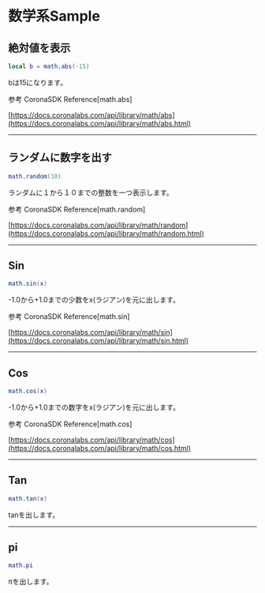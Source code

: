 # 数学系Sample

## 絶対値を表示

```lua
local b = math.abs(-15)
```

bは15になります。

参考
CoronaSDK Reference[math.abs]

[https://docs.coronalabs.com/api/library/math/abs](https://docs.coronalabs.com/api/library/math/abs.html)

---

## ランダムに数字を出す

```lua
math.random(10)
```
ランダムに１から１０までの整数を一つ表示します。

参考
CoronaSDK Reference[math.random]

[https://docs.coronalabs.com/api/library/math/random](https://docs.coronalabs.com/api/library/math/random.html)

---

## Sin 

```lua
math.sin(x)
```

-1.0から+1.0までの少数をx(ラジアン)を元に出します。

参考
CoronaSDK Reference[math.sin]

[https://docs.coronalabs.com/api/library/math/sin](https://docs.coronalabs.com/api/library/math/sin.html)

---

## Cos

```lua
math.cos(x)
```

-1.0から+1.0までの数字をx(ラジアン)を元に出します。


参考
CoronaSDK Reference[math.cos]

[https://docs.coronalabs.com/api/library/math/cos](https://docs.coronalabs.com/api/library/math/cos.html)
- - -

## Tan

```lua
math.tan(x)
```

tanを出します。

- - -

## pi

```lua
math.pi
```
πを出します。
